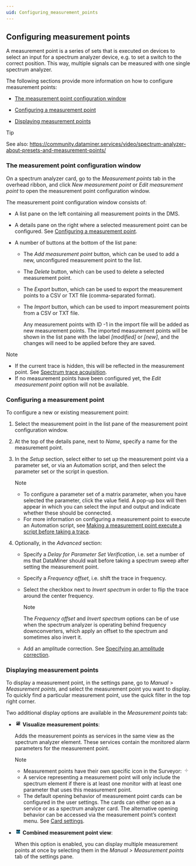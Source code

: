 ```yaml
---
uid: Configuring_measurement_points
---
```


## Configuring measurement points

A measurement point is a series of sets that is executed on devices to select an input for a spectrum analyzer device, e.g. to set a switch to the correct position. This way, multiple signals can be measured with one single spectrum analyzer.

The following sections provide more information on how to configure measurement points:

- [The measurement point configuration window](#the-measurement-point-configuration-window)

- [Configuring a measurement point](#configuring-a-measurement-point)

- [Displaying measurement points](#displaying-measurement-points)

> [!TIP]
> See also:
> <https://community.dataminer.services/video/spectrum-analyzer-about-presets-and-measurement-points/>

### The measurement point configuration window

On a spectrum analyzer card, go to the *Measurement points* tab in the overhead ribbon, and click *New measurement point* or *Edit measurement point* to open the measurement point configuration window.

The measurement point configuration window consists of:

- A list pane on the left containing all measurement points in the DMS.

- A details pane on the right where a selected measurement point can be configured. See [Configuring a measurement point](#configuring-a-measurement-point).

- A number of buttons at the bottom of the list pane:

    - The *Add measurement point* button, which can be used to add a new, unconfigured measurement point to the list.

    - The *Delete* button, which can be used to delete a selected measurement point.

    - The *Export* button, which can be used to export the measurement points to a CSV or TXT file (comma-separated format).

    - The *Import* button, which can be used to import measurement points from a CSV or TXT file.

        Any measurement points with ID -1 in the import file will be added as new measurement points. The imported measurement points will be shown in the list pane with the label *\[modified\]* or *\[new\]*, and the changes will need to be applied before they are saved.

> [!NOTE]
> - If the current trace is hidden, this will be reflected in the measurement point. See [Spectrum trace acquisition](Viewing_spectrum_analyzer_traces.md#spectrum-trace-acquisition).
> - If no measurement points have been configured yet, the *Edit measurement point* option will not be available.

### Configuring a measurement point

To configure a new or existing measurement point:

1. Select the measurement point in the list pane of the measurement point configuration window.

2. At the top of the details pane, next to *Name*, specify a name for the measurement point.

3. In the *Setup* section, select either to set up the measurement point via a parameter set, or via an Automation script, and then select the parameter set or the script in question.

    > [!NOTE]
    > - To configure a parameter set of a matrix parameter, when you have selected the parameter, click the value field. A pop-up box will then appear in which you can select the input and output and indicate whether these should be connected.
    > - For more information on configuring a measurement point to execute an Automation script, see [Making a measurement point execute a script before taking a trace](Making_a_measurement_point_execute_a_script_before_taking_a_trace.md).

4. Optionally, in the *Advanced* section:

    - Specify a *Delay for Parameter Set Verification*, i.e. set a number of ms that DataMiner should wait before taking a spectrum sweep after setting the measurement point.

    - Specify a *Frequency offset*, i.e. shift the trace in frequency.

    - Select the checkbox next to *Invert spectrum* in order to flip the trace around the center frequency.

        > [!NOTE]
        > The *Frequency offset* and *Invert spectrum* options can be of use when the spectrum analyzer is operating behind frequency downconverters, which apply an offset to the spectrum and sometimes also invert it.

    - Add an amplitude correction. See [Specifying an amplitude correction](Specifying_an_amplitude_correction.md).

### Displaying measurement points

To display a measurement point, in the settings pane, go to *Manual* > *Measurement points*, and select the measurement point you want to display. To quickly find a particular measurement point, use the quick filter in the top right corner.

Two additional display options are available in the *Measurement points* tab:

- **![](../../images/measptvisualize_16.png) Visualize measurement points**:

    Adds the measurement points as services in the same view as the spectrum analyzer element. These services contain the monitored alarm parameters for the measurement point.

    > [!NOTE]
    > - Measurement points have their own specific icon in the Surveyor: ![](../../images/measurement_point_icon.png)
    > - A service representing a measurement point will only include the spectrum element if there is at least one monitor with at least one parameter that uses this measurement point.
    > - The default opening behavior of measurement point cards can be configured in the user settings. The cards can either open as a service or as a spectrum analyzer card. The alternative opening behavior can be accessed via the measurement point’s context menu. See [Card settings](xref:User_settings#card-settings).

- **![](../../images/combined_measpt_16.png) Combined measurement point view**:

    When this option is enabled, you can display multiple measurement points at once by selecting them in the *Manual \> Measurement points* tab of the settings pane.
